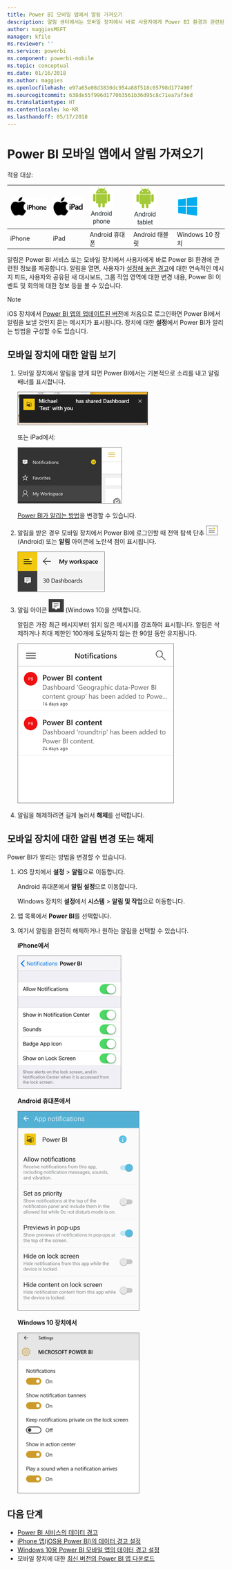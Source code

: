 ```yaml
---
title: Power BI 모바일 앱에서 알림 가져오기
description: 알림 센터에서는 모바일 장치에서 바로 사용자에게 Power BI 환경과 관련된 정보를 제공합니다.
author: maggiesMSFT
manager: kfile
ms.reviewer: ''
ms.service: powerbi
ms.component: powerbi-mobile
ms.topic: conceptual
ms.date: 01/16/2018
ms.author: maggies
ms.openlocfilehash: e97a65e08d3830dc954a88f518c05798d177490f
ms.sourcegitcommit: 638de55f996d177063561b36d95c8c71ea7af3ed
ms.translationtype: HT
ms.contentlocale: ko-KR
ms.lasthandoff: 05/17/2018
---
```

# <a name="get-notifications-in-the-power-bi-mobile-apps"></a>Power BI 모바일 앱에서 알림 가져오기
적용 대상:

| ![iPhone](media/mobile-apps-notification-center/iphone-logo-50-px.png) | ![iPad](media/mobile-apps-notification-center/ipad-logo-50-px.png) | ![Android 휴대폰](media/mobile-apps-notification-center/android-phone-logo-50-px.png) | ![Android 태블릿](media/mobile-apps-notification-center/android-tablet-logo-50-px.png) | ![Windows 10](media/mobile-apps-notification-center/win-10-logo-50-px.png) |
|:--- |:--- |:--- |:--- |:--- |
| iPhone |iPad |Android 휴대폰 |Android 태블릿 |Windows 10 장치 |

알림은 Power BI 서비스 또는 모바일 장치에서 사용자에게 바로 Power BI 환경에 관련된 정보를 제공합니다. 알림을 열면, 사용자가 [설정해 놓은 경고](mobile-set-data-alerts-in-the-mobile-apps.md)에 대한 연속적인 메시지 피드, 사용자와 공유된 새 대시보드, 그룹 작업 영역에 대한 변경 내용, Power BI 이벤트 및 회의에 대한 정보 등을 볼 수 있습니다.

> [!NOTE]
> iOS 장치에서 [Power BI 앱의 업데이트된 버전](https://powerbi.microsoft.com/mobile/)에 처음으로 로그인하면 Power BI에서 알림을 보낼 것인지 묻는 메시지가 표시됩니다. 장치에 대한 **설정**에서 Power BI가 알리는 방법을 구성할 수도 있습니다. 
> 
> 

## <a name="view-notifications-on-your-mobile-device"></a>모바일 장치에 대한 알림 보기
1. 모바일 장치에서 알림을 받게 되면 Power BI에서는 기본적으로 소리를 내고 알림 배너를 표시합니다.
   
   ![알림 배너](media/mobile-apps-notification-center/power-bi-mobile-notification-banner.png)
   
   또는 iPad에서:
   
   ![알림](media/mobile-apps-notification-center/power-bi-ipad-notifications.png)
   
   [Power BI가 알리는 방법](mobile-apps-notification-center.md#change-or-turn-off-notifications-on-your-mobile-device)을 변경할 수 있습니다.
2. 알림을 받은 경우 모바일 장치에서 Power BI에 로그인할 때 전역 탐색 단추 ![알림 닷](media/mobile-apps-notification-center/power-bi-android-menu-notifications-icon.png)(Android) 또는 **알림** 아이콘에 노란색 점이 표시됩니다. 
   
   ![알림 닷](media/mobile-apps-notification-center/power-bi-windows-10-notifications.png)
3. 알림 아이콘 ![알림 아이콘](media/mobile-apps-notification-center/power-bi-windows-10-notification-icon.png) (Windows 10)을 선택합니다.
   
    알림은 가장 최근 메시지부터 읽지 않은 메시지를 강조하여 표시됩니다. 알림은 삭제하거나 최대 제한인 100개에 도달하지 않는 한 90일 동안 유지됩니다.
   
   ![iOS 알림 목록](media/mobile-apps-notification-center/power-bi-iphone-notifications-list.png)
4. 알림을 해제하려면 길게 눌러서 **해제**를 선택합니다.

## <a name="change-or-turn-off-notifications-on-your-mobile-device"></a>모바일 장치에 대한 알림 변경 또는 해제
Power BI가 알리는 방법을 변경할 수 있습니다.

1. iOS 장치에서 **설정** > **알림**으로 이동합니다. 
   
    Android 휴대폰에서 **알림 설정**으로 이동합니다.
   
    Windows 장치의 **설정**에서 **시스템** > **알림 및 작업**으로 이동합니다.
2. 앱 목록에서 **Power BI**를 선택합니다. 
3. 여기서 알림을 완전히 해제하거나 원하는 알림을 선택할 수 있습니다.
   
    **iPhone에서**
   
    ![알림 선택](media/mobile-apps-notification-center/power-bi-notifications-iphone-settings.png)
   
    **Android 휴대폰에서**
   
    ![알림 선택](media/mobile-apps-notification-center/power-bi-notifications-android-settings.png)

    **Windows 10 장치에서**

    ![알림 선택](media/mobile-apps-notification-center/power-bi-notifications-windows10-settings.png)

## <a name="next-steps"></a>다음 단계
* [Power BI 서비스의 데이터 경고](service-set-data-alerts.md)
* [iPhone 앱(iOS용 Power BI)의 데이터 경고 설정](mobile-set-data-alerts-in-the-mobile-apps.md)
* [Windows 10용 Power BI 모바일 앱의 데이터 경고 설정](mobile-set-data-alerts-in-the-mobile-apps.md)
* 모바일 장치에 대한 [최신 버전의 Power BI 앱 다운로드](https://powerbi.microsoft.com/mobile/)

